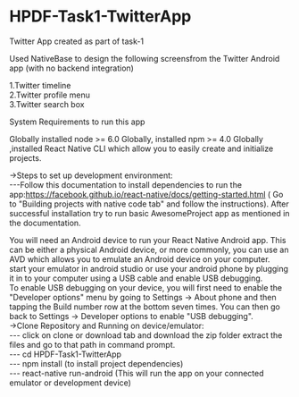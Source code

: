 # HPDF-Task1-TwitterApp
Twitter App created as part of task-1


Used NativeBase to design the following screensfrom the Twitter Android app (with no backend integration)

1.Twitter timeline<br />
2.Twitter profile menu <br />
3.Twitter search box<br />

System Requirements to run this app

Globally installed node >= 6.0 Globally, installed npm >= 4.0 Globally ,installed React Native CLI which allow you to easily
create and initialize projects.

->Steps to set up development environment:<br />
---Follow this documentation to install dependencies to run the app:https://facebook.github.io/react-native/docs/getting-started.html
( Go to "Building projects with native code tab" and follow the instructions).
After successful installation try to run basic AwesomeProject app as mentioned in the documentation.<br />

You will need an Android device to run your React Native Android app. This can be either a physical Android device, or more commonly, you can use an AVD which allows you to emulate an Android device on your computer.
<br />
start your emulator in android studio or use your android phone by plugging it in to your computer using a USB cable and enable USB debugging.<br />
To enable USB debugging on your device, you will first need to enable the "Developer options" menu by going to Settings → About phone and then tapping the Build number row at the bottom seven times. You can then go back to Settings → Developer options to enable "USB debugging".
<br />
->Clone Repository and Running on device/emulator:<br />
---  click on clone or download tab and download the zip folder extract the files and go to that path in command prompt.<br />
--- cd HPDF-Task1-TwitterApp<br />
--- npm install (to install project dependencies)<br />
--- react-native run-android (This will run the app on your connected emulator or development device)<br />
